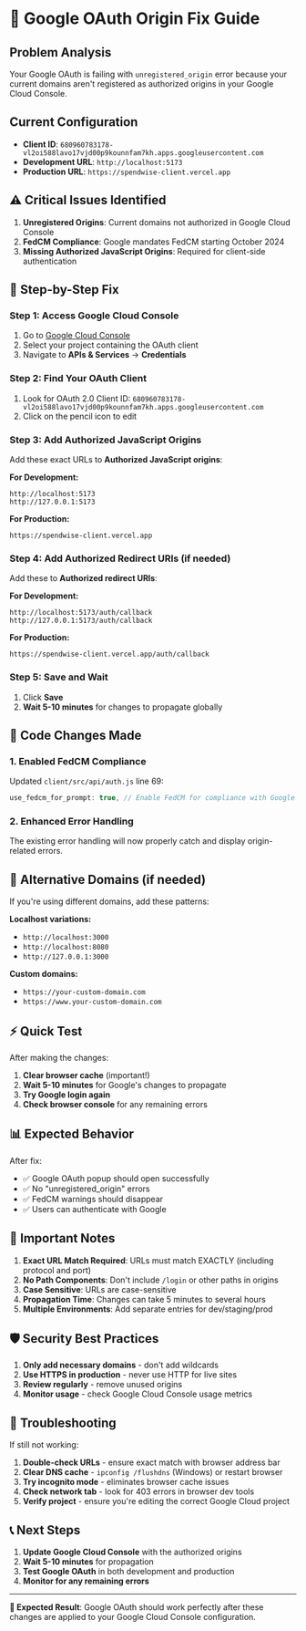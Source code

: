 # 🔐 Google OAuth Origin Fix Guide

## Problem Analysis
Your Google OAuth is failing with `unregistered_origin` error because your current domains aren't registered as authorized origins in your Google Cloud Console.

## Current Configuration
- **Client ID**: `680960783178-vl2oi588lavo17vjd00p9kounnfam7kh.apps.googleusercontent.com`
- **Development URL**: `http://localhost:5173`
- **Production URL**: `https://spendwise-client.vercel.app`

## ⚠️ Critical Issues Identified
1. **Unregistered Origins**: Current domains not authorized in Google Cloud Console
2. **FedCM Compliance**: Google mandates FedCM starting October 2024
3. **Missing Authorized JavaScript Origins**: Required for client-side authentication

## 🚀 Step-by-Step Fix

### Step 1: Access Google Cloud Console
1. Go to [Google Cloud Console](https://console.cloud.google.com)
2. Select your project containing the OAuth client
3. Navigate to **APIs & Services** → **Credentials**

### Step 2: Find Your OAuth Client
1. Look for OAuth 2.0 Client ID: `680960783178-vl2oi588lavo17vjd00p9kounnfam7kh.apps.googleusercontent.com`
2. Click on the pencil icon to edit

### Step 3: Add Authorized JavaScript Origins
Add these exact URLs to **Authorized JavaScript origins**:

**For Development:**
```
http://localhost:5173
http://127.0.0.1:5173
```

**For Production:**
```
https://spendwise-client.vercel.app
```

### Step 4: Add Authorized Redirect URIs (if needed)
Add these to **Authorized redirect URIs**:

**For Development:**
```
http://localhost:5173/auth/callback
http://127.0.0.1:5173/auth/callback
```

**For Production:**
```
https://spendwise-client.vercel.app/auth/callback
```

### Step 5: Save and Wait
1. Click **Save**
2. **Wait 5-10 minutes** for changes to propagate globally

## 📝 Code Changes Made

### 1. Enabled FedCM Compliance
Updated `client/src/api/auth.js` line 69:
```javascript
use_fedcm_for_prompt: true, // Enable FedCM for compliance with Google's new requirements
```

### 2. Enhanced Error Handling
The existing error handling will now properly catch and display origin-related errors.

## 🔧 Alternative Domains (if needed)

If you're using different domains, add these patterns:

**Localhost variations:**
- `http://localhost:3000`
- `http://localhost:8080`
- `http://127.0.0.1:3000`

**Custom domains:**
- `https://your-custom-domain.com`
- `https://www.your-custom-domain.com`

## ⚡ Quick Test

After making the changes:

1. **Clear browser cache** (important!)
2. **Wait 5-10 minutes** for Google's changes to propagate
3. **Try Google login again**
4. **Check browser console** for any remaining errors

## 📊 Expected Behavior

After fix:
- ✅ Google OAuth popup should open successfully
- ✅ No "unregistered_origin" errors
- ✅ FedCM warnings should disappear
- ✅ Users can authenticate with Google

## 🚨 Important Notes

1. **Exact URL Match Required**: URLs must match EXACTLY (including protocol and port)
2. **No Path Components**: Don't include `/login` or other paths in origins
3. **Case Sensitive**: URLs are case-sensitive
4. **Propagation Time**: Changes can take 5 minutes to several hours
5. **Multiple Environments**: Add separate entries for dev/staging/prod

## 🛡️ Security Best Practices

1. **Only add necessary domains** - don't add wildcards
2. **Use HTTPS in production** - never use HTTP for live sites
3. **Review regularly** - remove unused origins
4. **Monitor usage** - check Google Cloud Console usage metrics

## 🐛 Troubleshooting

If still not working:

1. **Double-check URLs** - ensure exact match with browser address bar
2. **Clear DNS cache** - `ipconfig /flushdns` (Windows) or restart browser
3. **Try incognito mode** - eliminates browser cache issues
4. **Check network tab** - look for 403 errors in browser dev tools
5. **Verify project** - ensure you're editing the correct Google Cloud project

## 📞 Next Steps

1. **Update Google Cloud Console** with the authorized origins
2. **Wait 5-10 minutes** for propagation
3. **Test Google OAuth** in both development and production
4. **Monitor for any remaining errors**

---

**🎯 Expected Result**: Google OAuth should work perfectly after these changes are applied to your Google Cloud Console configuration.